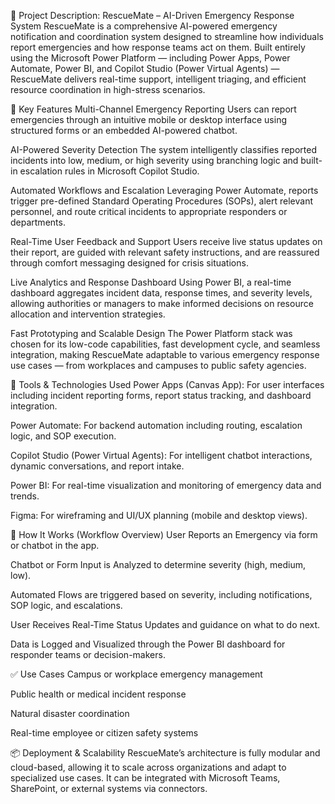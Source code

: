 📘 Project Description: RescueMate – AI-Driven Emergency Response System
RescueMate is a comprehensive AI-powered emergency notification and coordination system designed to streamline how individuals report emergencies and how response teams act on them. Built entirely using the Microsoft Power Platform — including Power Apps, Power Automate, Power BI, and Copilot Studio (Power Virtual Agents) — RescueMate delivers real-time support, intelligent triaging, and efficient resource coordination in high-stress scenarios.

🧩 Key Features
Multi-Channel Emergency Reporting
Users can report emergencies through an intuitive mobile or desktop interface using structured forms or an embedded AI-powered chatbot.

AI-Powered Severity Detection
The system intelligently classifies reported incidents into low, medium, or high severity using branching logic and built-in escalation rules in Microsoft Copilot Studio.

Automated Workflows and Escalation
Leveraging Power Automate, reports trigger pre-defined Standard Operating Procedures (SOPs), alert relevant personnel, and route critical incidents to appropriate responders or departments.

Real-Time User Feedback and Support
Users receive live status updates on their report, are guided with relevant safety instructions, and are reassured through comfort messaging designed for crisis situations.

Live Analytics and Response Dashboard
Using Power BI, a real-time dashboard aggregates incident data, response times, and severity levels, allowing authorities or managers to make informed decisions on resource allocation and intervention strategies.

Fast Prototyping and Scalable Design
The Power Platform stack was chosen for its low-code capabilities, fast development cycle, and seamless integration, making RescueMate adaptable to various emergency response use cases — from workplaces and campuses to public safety agencies.

🔧 Tools & Technologies Used
Power Apps (Canvas App): For user interfaces including incident reporting forms, report status tracking, and dashboard integration.

Power Automate: For backend automation including routing, escalation logic, and SOP execution.

Copilot Studio (Power Virtual Agents): For intelligent chatbot interactions, dynamic conversations, and report intake.

Power BI: For real-time visualization and monitoring of emergency data and trends.

Figma: For wireframing and UI/UX planning (mobile and desktop views).

🚀 How It Works (Workflow Overview)
User Reports an Emergency via form or chatbot in the app.

Chatbot or Form Input is Analyzed to determine severity (high, medium, low).

Automated Flows are triggered based on severity, including notifications, SOP logic, and escalations.

User Receives Real-Time Status Updates and guidance on what to do next.

Data is Logged and Visualized through the Power BI dashboard for responder teams or decision-makers.

✅ Use Cases
Campus or workplace emergency management

Public health or medical incident response

Natural disaster coordination

Real-time employee or citizen safety systems

📦 Deployment & Scalability
RescueMate’s architecture is fully modular and cloud-based, allowing it to scale across organizations and adapt to specialized use cases. It can be integrated with Microsoft Teams, SharePoint, or external systems via connectors.
